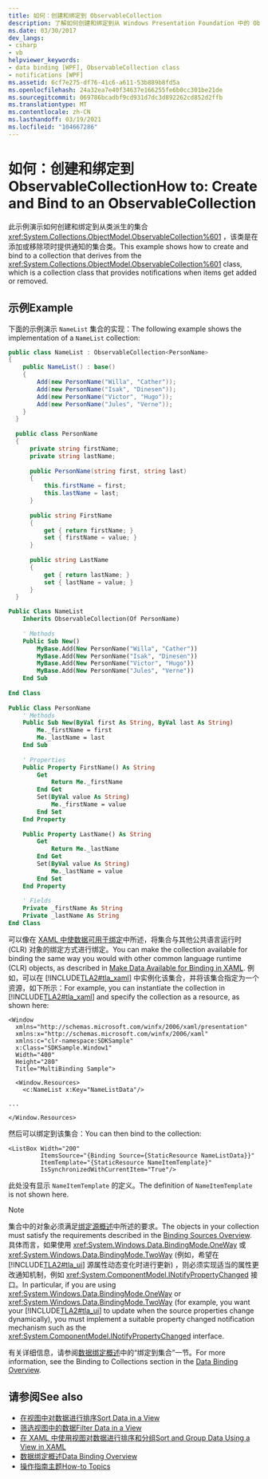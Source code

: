 ```yaml
---
title: 如何：创建和绑定到 ObservableCollection
description: 了解如何创建和绑定到从 Windows Presentation Foundation 中的 ObservableCollection 类派生的集合。
ms.date: 03/30/2017
dev_langs:
- csharp
- vb
helpviewer_keywords:
- data binding [WPF], ObservableCollection class
- notifications [WPF]
ms.assetid: 6cf7e275-df76-41c6-a611-53b889b8fd5a
ms.openlocfilehash: 24a32ea7e40f34637e166255fe6b0cc301be21de
ms.sourcegitcommit: 069786bcadbf9cd931d7dc3d892262cd852d2ffb
ms.translationtype: MT
ms.contentlocale: zh-CN
ms.lasthandoff: 03/19/2021
ms.locfileid: "104667286"
---
```

# <a name="how-to-create-and-bind-to-an-observablecollection"></a><span data-ttu-id="487b2-103">如何：创建和绑定到 ObservableCollection</span><span class="sxs-lookup"><span data-stu-id="487b2-103">How to: Create and Bind to an ObservableCollection</span></span>
<span data-ttu-id="487b2-104">此示例演示如何创建和绑定到从类派生的集合 <xref:System.Collections.ObjectModel.ObservableCollection%601> ，该类是在添加或移除项时提供通知的集合类。</span><span class="sxs-lookup"><span data-stu-id="487b2-104">This example shows how to create and bind to a collection that derives from the <xref:System.Collections.ObjectModel.ObservableCollection%601> class, which is a collection class that provides notifications when items get added or removed.</span></span>  
  
## <a name="example"></a><span data-ttu-id="487b2-105">示例</span><span class="sxs-lookup"><span data-stu-id="487b2-105">Example</span></span>  
 <span data-ttu-id="487b2-106">下面的示例演示 `NameList` 集合的实现：</span><span class="sxs-lookup"><span data-stu-id="487b2-106">The following example shows the implementation of a `NameList` collection:</span></span>  
  
```csharp  
public class NameList : ObservableCollection<PersonName>  
{  
    public NameList() : base()  
    {  
        Add(new PersonName("Willa", "Cather"));  
        Add(new PersonName("Isak", "Dinesen"));  
        Add(new PersonName("Victor", "Hugo"));  
        Add(new PersonName("Jules", "Verne"));  
    }  
  }  
  
  public class PersonName  
  {  
      private string firstName;  
      private string lastName;  
  
      public PersonName(string first, string last)  
      {  
          this.firstName = first;  
          this.lastName = last;  
      }  
  
      public string FirstName  
      {  
          get { return firstName; }  
          set { firstName = value; }  
      }  
  
      public string LastName  
      {  
          get { return lastName; }  
          set { lastName = value; }  
      }  
  }  
```  
  
```vb  
Public Class NameList  
    Inherits ObservableCollection(Of PersonName)  
  
    ' Methods  
    Public Sub New()  
        MyBase.Add(New PersonName("Willa", "Cather"))  
        MyBase.Add(New PersonName("Isak", "Dinesen"))  
        MyBase.Add(New PersonName("Victor", "Hugo"))  
        MyBase.Add(New PersonName("Jules", "Verne"))  
    End Sub  
  
End Class  
  
Public Class PersonName  
    ' Methods  
    Public Sub New(ByVal first As String, ByVal last As String)  
        Me._firstName = first  
        Me._lastName = last  
    End Sub  
  
    ' Properties  
    Public Property FirstName() As String  
        Get  
            Return Me._firstName  
        End Get  
        Set(ByVal value As String)  
            Me._firstName = value  
        End Set  
    End Property  
  
    Public Property LastName() As String  
        Get  
            Return Me._lastName  
        End Get  
        Set(ByVal value As String)  
            Me._lastName = value  
        End Set  
    End Property  
  
    ' Fields  
    Private _firstName As String  
    Private _lastName As String  
End Class  
```  
  
 <span data-ttu-id="487b2-107">可以像在 [XAML 中使数据可用于绑定](how-to-make-data-available-for-binding-in-xaml.md)中所述，将集合与其他公共语言运行时 (CLR) 对象的绑定方式进行绑定。</span><span class="sxs-lookup"><span data-stu-id="487b2-107">You can make the collection available for binding the same way you would with other common language runtime (CLR) objects, as described in [Make Data Available for Binding in XAML](how-to-make-data-available-for-binding-in-xaml.md).</span></span> <span data-ttu-id="487b2-108">例如，可以在 [!INCLUDE[TLA2#tla_xaml](../../../includes/tla2sharptla-xaml-md.md)] 中实例化该集合，并将该集合指定为一个资源，如下所示：</span><span class="sxs-lookup"><span data-stu-id="487b2-108">For example, you can instantiate the collection in [!INCLUDE[TLA2#tla_xaml](../../../includes/tla2sharptla-xaml-md.md)] and specify the collection as a resource, as shown here:</span></span>  
  
```xaml  
<Window  
  xmlns="http://schemas.microsoft.com/winfx/2006/xaml/presentation"  
  xmlns:x="http://schemas.microsoft.com/winfx/2006/xaml"  
  xmlns:c="clr-namespace:SDKSample"  
  x:Class="SDKSample.Window1"  
  Width="400"  
  Height="280"  
  Title="MultiBinding Sample">  
  
  <Window.Resources>  
    <c:NameList x:Key="NameListData"/>  
  
...  
  
</Window.Resources>  
```  
  
 <span data-ttu-id="487b2-109">然后可以绑定到该集合：</span><span class="sxs-lookup"><span data-stu-id="487b2-109">You can then bind to the collection:</span></span>  
  
```xaml  
<ListBox Width="200"  
         ItemsSource="{Binding Source={StaticResource NameListData}}"  
         ItemTemplate="{StaticResource NameItemTemplate}"  
         IsSynchronizedWithCurrentItem="True"/>  
```  
  
 <span data-ttu-id="487b2-110">此处没有显示 `NameItemTemplate` 的定义。</span><span class="sxs-lookup"><span data-stu-id="487b2-110">The definition of `NameItemTemplate` is not shown here.</span></span>  
  
> [!NOTE]
> <span data-ttu-id="487b2-111">集合中的对象必须满足[绑定源概述](binding-sources-overview.md)中所述的要求。</span><span class="sxs-lookup"><span data-stu-id="487b2-111">The objects in your collection must satisfy the requirements described in the [Binding Sources Overview](binding-sources-overview.md).</span></span> <span data-ttu-id="487b2-112">具体而言，如果使用 <xref:System.Windows.Data.BindingMode.OneWay> 或 <xref:System.Windows.Data.BindingMode.TwoWay> (例如，希望在 [!INCLUDE[TLA2#tla_ui](../../../includes/tla2sharptla-ui-md.md)] 源属性动态变化时进行更新) ，则必须实现适当的属性更改通知机制，例如 <xref:System.ComponentModel.INotifyPropertyChanged> 接口。</span><span class="sxs-lookup"><span data-stu-id="487b2-112">In particular, if you are using <xref:System.Windows.Data.BindingMode.OneWay> or <xref:System.Windows.Data.BindingMode.TwoWay> (for example, you want your [!INCLUDE[TLA2#tla_ui](../../../includes/tla2sharptla-ui-md.md)] to update when the source properties change dynamically), you must implement a suitable property changed notification mechanism such as the <xref:System.ComponentModel.INotifyPropertyChanged> interface.</span></span>  
  
 <span data-ttu-id="487b2-113">有关详细信息，请参阅[数据绑定概述](/dotnet/desktop-wpf/data/data-binding-overview)中的“绑定到集合”一节。</span><span class="sxs-lookup"><span data-stu-id="487b2-113">For more information, see the Binding to Collections section in the [Data Binding Overview](/dotnet/desktop-wpf/data/data-binding-overview).</span></span>  
  
## <a name="see-also"></a><span data-ttu-id="487b2-114">请参阅</span><span class="sxs-lookup"><span data-stu-id="487b2-114">See also</span></span>

- [<span data-ttu-id="487b2-115">在视图中对数据进行排序</span><span class="sxs-lookup"><span data-stu-id="487b2-115">Sort Data in a View</span></span>](how-to-sort-data-in-a-view.md)
- [<span data-ttu-id="487b2-116">筛选视图中的数据</span><span class="sxs-lookup"><span data-stu-id="487b2-116">Filter Data in a View</span></span>](how-to-filter-data-in-a-view.md)
- [<span data-ttu-id="487b2-117">在 XAML 中使用视图对数据进行排序和分组</span><span class="sxs-lookup"><span data-stu-id="487b2-117">Sort and Group Data Using a View in XAML</span></span>](how-to-sort-and-group-data-using-a-view-in-xaml.md)
- [<span data-ttu-id="487b2-118">数据绑定概述</span><span class="sxs-lookup"><span data-stu-id="487b2-118">Data Binding Overview</span></span>](/dotnet/desktop-wpf/data/data-binding-overview)
- [<span data-ttu-id="487b2-119">操作指南主题</span><span class="sxs-lookup"><span data-stu-id="487b2-119">How-to Topics</span></span>](data-binding-how-to-topics.md)
